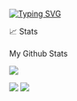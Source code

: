 <p align="left">
<a href="https://github.com/drkostas">
    <img src="https://readme-typing-svg.demolab.com?font=Georgia&size=18&duration=2000&pause=100&multiline=true&width=500&height=80&lines=Santino+Pircher;Student+%7C+Software+Engineer;Operating+Systems+%7C+Cyber+Security+%7C+Bots" alt="Typing SVG" />
</a>
<br/>

<summary>📈 Stats</summary>
<br>
My Github Stats

![](http://github-profile-summary-cards.vercel.app/api/cards/profile-details?username=SantinoPircher&theme=dracula) 

![](http://github-profile-summary-cards.vercel.app/api/cards/repos-per-language?username=SantinoPircher&theme=dracula) 
![](http://github-profile-summary-cards.vercel.app/api/cards/most-commit-language?username=SantinoPircher&theme=dracula)


<br>
